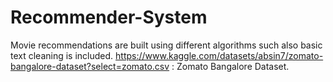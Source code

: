 # Recommender-System
Movie recommendations are built using different algorithms such also basic text cleaning is included.
https://www.kaggle.com/datasets/absin7/zomato-bangalore-dataset?select=zomato.csv : Zomato Bangalore Dataset.
